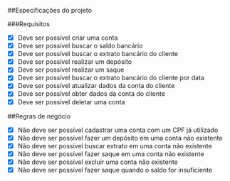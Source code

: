 ##Especificações do projeto

###Requisitos

-[x] Deve ser possível criar uma conta
-[x] Deve ser possível buscar o saldo bancário
-[x] Deve ser possível buscar o extrato bancário do cliente
-[x] Deve ser possível realizar um depósito
-[x] Deve ser possível realizar um saque
-[x] Deve ser possível buscar o extrato bancário do cliente por data
-[x] Deve ser possível atualizar dados da conta do cliente
-[x] Deve ser possível obter dados da conta do cliente
-[x] Deve ser possível deletar uma conta

##Regras de negócio

-[x] Não deve ser possível cadastrar uma conta com um CPF já utilizado
-[x] Não deve ser possível fazer um depósito em uma conta não existente
-[x] Não deve ser possível buscar extrato em uma conta não existente
-[x] Não deve ser possível fazer saque em uma conta não existente
-[x] Não deve ser possível excluir uma conta não existente
-[x] Não deve ser possível fazer saque quando o saldo for insuficiente
